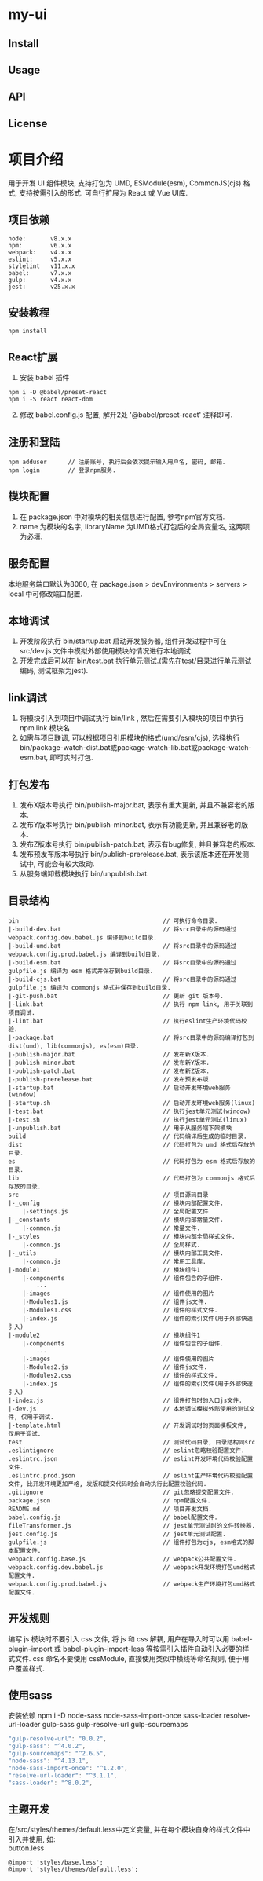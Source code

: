 # my-ui

## Install

## Usage

## API

## License

# 项目介绍
用于开发 UI 组件模块, 支持打包为 UMD, ESModule(esm), CommonJS(cjs) 格式, 支持按需引入的形式.
可自行扩展为 React 或 Vue UI库.

## 项目依赖
```
node:       v8.x.x
npm:        v6.x.x
webpack:    v4.x.x
eslint:     v5.x.x
stylelint   v11.x.x
babel:      v7.x.x
gulp:       v4.x.x
jest:       v25.x.x
```

## 安装教程
```
npm install
```

## React扩展
1. 安装 babel 插件
```
npm i -D @babel/preset-react
npm i -S react react-dom
```

2. 修改 babel.config.js 配置, 解开2处 '@babel/preset-react' 注释即可.

## 注册和登陆
```
npm adduser      // 注册账号, 执行后会依次提示输入用户名, 密码, 邮箱.
npm login        // 登录npm服务.
```

## 模块配置
1. 在 package.json 中对模块的相关信息进行配置, 参考npm官方文档.
2. name 为模块的名字, libraryName 为UMD格式打包后的全局变量名, 这两项为必填.

## 服务配置
本地服务端口默认为8080, 在 package.json > devEnvironments > servers > local 中可修改端口配置.

## 本地调试
1. 开发阶段执行 bin/startup.bat 启动开发服务器, 组件开发过程中可在 src/dev.js 文件中模拟外部使用模块的情况进行本地调试.
2. 开发完成后可以在 bin/test.bat 执行单元测试.(需先在test/目录进行单元测试编码, 测试框架为jest).

## link调试
1. 将模块引入到项目中调试执行 bin/link , 然后在需要引入模块的项目中执行 npm link 模块名.
2. 如需与项目联调, 可以根据项目引用模块的格式(umd/esm/cjs), 选择执行 bin/package-watch-dist.bat或package-watch-lib.bat或package-watch-esm.bat, 即可实时打包.

## 打包发布
1. 发布X版本号执行 bin/publish-major.bat, 表示有重大更新, 并且不兼容老的版本.
2. 发布Y版本号执行 bin/publish-minor.bat, 表示有功能更新, 并且兼容老的版本.
3. 发布Z版本号执行 bin/publish-patch.bat, 表示有bug修复, 并且兼容老的版本.
3. 发布预发布版本号执行 bin/publish-prerelease.bat, 表示该版本还在开发测试中, 可能会有较大改动.
4. 从服务端卸载模块执行 bin/unpublish.bat.

## 目录结构
```
bin                                         // 可执行命令目录.
|-build-dev.bat                             // 将src目录中的源码通过 webpack.config.dev.babel.js 编译到build目录.
|-build-umd.bat                             // 将src目录中的源码通过 webpack.config.prod.babel.js 编译到build目录.
|-build-esm.bat                             // 将src目录中的源码通过 gulpfile.js 编译为 esm 格式并保存到build目录.
|-build-cjs.bat                             // 将src目录中的源码通过 gulpfile.js 编译为 commonjs 格式并保存到build目录.
|-git-push.bat                              // 更新 git 版本号.
|-link.bat                                  // 执行 npm link, 用于关联到项目调试.
|-lint.bat                                  // 执行eslint生产环境代码校验.
|-package.bat                               // 将src目录中的源码编译打包到dist(umd), lib(commonjs), es(esm)目录.
|-publish-major.bat                         // 发布新X版本.
|-publish-minor.bat                         // 发布新Y版本.
|-publish-patch.bat                         // 发布新Z版本.
|-publish-prerelease.bat                    // 发布预发布版.
|-startup.bat                               // 启动开发环境web服务(window)
|-startup.sh                                // 启动开发环境web服务(linux)
|-test.bat                                  // 执行jest单元测试(window)
|-test.sh                                   // 执行jest单元测试(linux)
|-unpublish.bat                             // 用于从服务端下架模块
build                                       // 代码编译后生成的临时目录.
dist                                        // 代码打包为 umd 格式后存放的目录.
es                                          // 代码打包为 esm 格式后存放的目录.
lib                                         // 代码打包为 commonjs 格式后存放的目录.
src                                         // 项目源码目录
|-_config                                   // 模块内部配置文件.
    |-settings.js                           // 全局配置文件
|-_constants                                // 模块内部常量文件.
    |-common.js                             // 常量文件.
|-_styles                                   // 模块内部全局样式文件.
    |-common.js                             // 全局样式.
|-_utils                                    // 模块内部工具文件.
    |-common.js                             // 常用工具库.
|-module1                                   // 模块组件1
    |-components                            // 组件包含的子组件.
        ...
    |-images                                // 组件使用的图片
    |-Modules1.js                           // 组件js文件.
    |-Modules1.css                          // 组件的样式文件.
    |-index.js                              // 组件的索引文件(用于外部快速引入)
|-module2                                   // 模块组件1
    |-components                            // 组件包含的子组件.
        ...
    |-images                                // 组件使用的图片
    |-Modules2.js                           // 组件js文件.
    |-Modules2.css                          // 组件的样式文件.
    |-index.js                              // 组件的索引文件(用于外部快速引入)
|-index.js                                  // 组件打包时的入口js文件.
|-dev.js                                    // 本地调试模拟外部使用的测试文件, 仅用于调试.
|-template.html                             // 开发调试时的页面模板文件, 仅用于调试.
test                                        // 测试代码目录, 目录结构同src
.eslintignore                               // eslint忽略校验配置文件.
.eslintrc.json                              // eslint开发环境代码校验配置文件.
.eslintrc.prod.json                         // eslint生产环境代码校验配置文件, 比开发环境更加严格, 发版和提交代码时会自动执行此配置校验代码.
.gitignore                                  // git忽略提交配置文件.
package.json                                // npm配置文件.
README.md                                   // 项目开发文档.
babel.config.js                             // babel配置文件.
fileTransformer.js                          // jest单元测试时的文件转换器.
jest.config.js                              // jest单元测试配置.
gulpfile.js                                 // 组件打包为cjs, esm格式的脚本配置文件.
webpack.config.base.js                      // webpack公共配置文件.
webpack.config.dev.babel.js                 // webpack开发环境打包umd格式配置文件.
webpack.config.prod.babel.js                // webpack生产环境打包umd格式配置文件.
```

## 开发规则
编写 js 模块时不要引入 css 文件, 将 js 和 css 解耦, 用户在导入时可以用 babel-plugin-import 或 babel-plugin-import-less 等按需引入插件自动引入必要的样式文件.
css 命名不要使用 cssModule, 直接使用类似中横线等命名规则, 便于用户覆盖样式.

## 使用sass
安装依赖
npm i -D node-sass node-sass-import-once sass-loader resolve-url-loader gulp-sass gulp-resolve-url gulp-sourcemaps
```js
"gulp-resolve-url": "0.0.2",
"gulp-sass": "^4.0.2",
"gulp-sourcemaps": "^2.6.5",
"node-sass": "^4.13.1",
"node-sass-import-once": "^1.2.0",
"resolve-url-loader": "^3.1.1",
"sass-loader": "^8.0.2",
```
    


## 主题开发
在/src/styles/themes/default.less中定义变量, 并在每个模块自身的样式文件中引入并使用, 如:  
button.less
```less
@import 'styles/base.less';
@import 'styles/themes/default.less';
```
